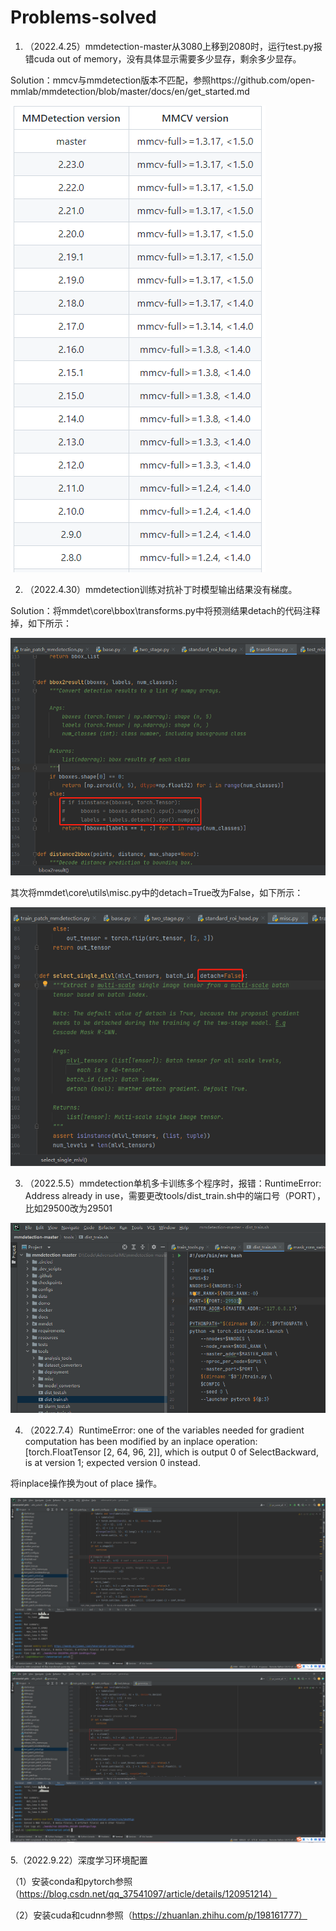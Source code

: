 # Problems-solved

1. （2022.4.25）mmdetection-master从3080上移到2080时，运行test.py报错cuda out of memory，没有具体显示需要多少显存，剩余多少显存。

Solution：mmcv与mmdetection版本不匹配，参照https://github.com/open-mmlab/mmdetection/blob/master/docs/en/get_started.md

![image](https://github.com/JiaweiLian/Problems-solved/blob/main/mmcv%E4%B8%8Emmdet%E7%89%88%E6%9C%AC%E5%AF%B9%E7%85%A7.png)

2. （2022.4.30）mmdetection训练对抗补丁时模型输出结果没有梯度。

Solution：将mmdet\core\bbox\transforms.py中将预测结果detach的代码注释掉，如下所示：

![image](https://github.com/JiaweiLian/Problems-solved/blob/main/transform.png)

其次将mmdet\core\utils\misc.py中的detach=True改为False，如下所示：

![image](https://github.com/JiaweiLian/Problems-solved/blob/main/misc.png)

3. （2022.5.5）mmdetection单机多卡训练多个程序时，报错：RuntimeError: Address already in use，需要更改tools/dist_train.sh中的端口号（PORT），比如29500改为29501

![image](https://github.com/JiaweiLian/Problems-solved/blob/main/dist_train.png)

4. （2022.7.4）RuntimeError: one of the variables needed for gradient computation has been modified by an inplace operation: [torch.FloatTensor [2, 64, 96, 2]], which is output 0 of SelectBackward, is at version 1; expected version 0 instead.

将inplace操作换为out of place 操作。

![image](https://github.com/JiaweiLian/Problems-solved/blob/main/inplace%20-%20%E5%89%AF%E6%9C%AC.png)
![image](https://github.com/JiaweiLian/Problems-solved/blob/main/out_of_place%20-%20%E5%89%AF%E6%9C%AC.png)

5.（2022.9.22）深度学习环境配置

（1）安装conda和pytorch参照（https://blog.csdn.net/qq_37541097/article/details/120951214）

（2）安装cuda和cudnn参照（https://zhuanlan.zhihu.com/p/198161777）
